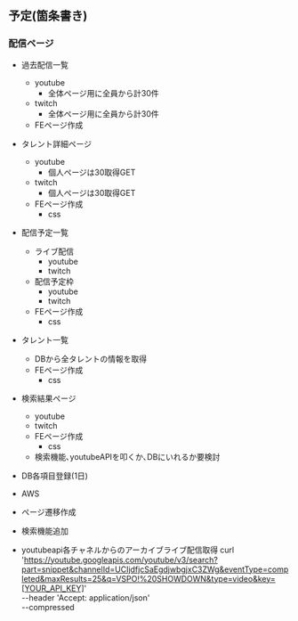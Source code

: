 ## 予定(箇条書き)

### 配信ページ

- 過去配信一覧

  - youtube
    - 全体ページ用に全員から計30件
  - twitch
    - 全体ページ用に全員から計30件
  - FEページ作成

- タレント詳細ページ
  - youtube
    - 個人ページは30取得GET
  - twitch
    - 個人ページは30取得GET
  - FEページ作成
    - css
- 配信予定一覧

  - ライブ配信
    - youtube
    - twitch
  - 配信予定枠
    - youtube
    - twitch
  - FEページ作成
    - css

- タレント一覧

  - DBから全タレントの情報を取得
  - FEページ作成
    - css

- 検索結果ページ

  - youtube
  - twitch
  - FEページ作成
    - css
  - 検索機能､youtubeAPIを叩くか､DBにいれるか要検討

- DB各項目登録(1日)
- AWS
- ページ遷移作成
- 検索機能追加

- youtubeapi各チャネルからのアーカイブライブ配信取得
  curl \
   'https://youtube.googleapis.com/youtube/v3/search?part=snippet&channelId=UCIjdfjcSaEgdjwbgjxC3ZWg&eventType=completed&maxResults=25&q=VSPO!%20SHOWDOWN&type=video&key=[YOUR_API_KEY]' \
   --header 'Accept: application/json' \
   --compressed
